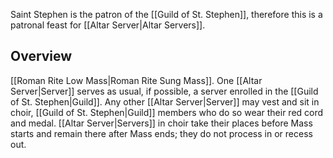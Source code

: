 Saint Stephen is the patron of the [[Guild of St. Stephen]], therefore this is a patronal feast for [[Altar Server|Altar Servers]].

## Overview
[[Roman Rite Low Mass|Roman Rite Sung Mass]]. One [[Altar Server|Server]] serves as usual, if possible, a server enrolled in the [[Guild of St. Stephen|Guild]]. Any other [[Altar Server|Server]] may vest and sit in choir, [[Guild of St. Stephen|Guild]] members who do so wear their red cord and medal. [[Altar Server|Servers]] in choir take their places before Mass starts and remain there after Mass ends; they do not process in or recess out.
